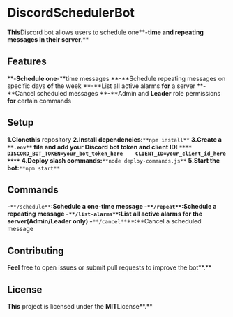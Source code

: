 # **Discord**Scheduler**Bot**

**This**Discord bot allows users to schedule one**-**time and repeating messages **in** their server**.**

## **Features**

**-**Schedule one**-**time messages
**-**Schedule repeating messages on specific days **of** the week
**-**List all active alarms **for** a server
**-**Cancel scheduled messages
**-**Admin and **Leader** role permissions **for** certain commands

## **Setup**

**1.**Clone**this** repository
**2.**Install dependencies**:**`**npm install**`
**3.**Create a **`**.env**`** file and add your **Discord** bot token and client **ID**:
**`**`**`**    DISCORD_BOT_TOKEN=your_bot_token_here    CLIENT_ID=your_client_id_here **`**`**`**
**4.**Deploy slash commands**:**`**node deploy-commands.js**`
**5.**Start the bot**:**`**npm start**`

## **Commands**

**-**`**/schedule**`**:**Schedule a one**-**time message
**-**`**/repeat**`**:**Schedule a repeating message
**-**`**/list-alarms**`**:**List all active alarms **for** the **server**(**Admin**/**Leader** only**)**
**-**`**/cancel**`**:**Cancel a scheduled message

## **Contributing**

**Feel** free to open issues or submit pull requests to improve the bot**.**

## **License**

**This** project is licensed under the **MIT**License**.**
